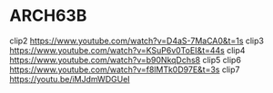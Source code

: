 # ARCH63B
 
 clip2 https://www.youtube.com/watch?v=D4aS-7MaCA0&t=1s
 clip3 https://www.youtube.com/watch?v=KSuP6v0ToEI&t=44s
 clip4 https://www.youtube.com/watch?v=b90NkqDchs8
 clip5
 clip6 https://www.youtube.com/watch?v=f8lMTk0D97E&t=3s
 clip7 https://youtu.be/iMJdmWDGUeI
